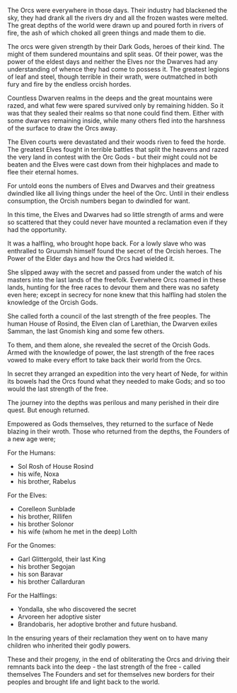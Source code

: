 The Orcs were everywhere in those days. Their industry had blackened the sky, they had drank all the rivers dry and all the frozen wastes were melted. The great depths of the world were drawn up and poured forth in rivers of fire, the ash of which choked all green things and made them to die. 

The orcs were given strength by their Dark Gods, heroes of their kind. The might of them sundered mountains and split seas. Of their power, was the power of the eldest days and neither the Elves nor the Dwarves had any understanding of whence they had come to possess it. The greatest legions of leaf and steel, though terrible in their wrath, were outmatched in both fury and fire by the endless orcish hordes. 

Countless Dwarven realms in the deeps and the great mountains were razed, and what few were spared survived only by remaining hidden. So it was that they sealed their realms so that none could find them. Either with some dwarves remaining inside, while many others fled into the harshness of the surface to draw the Orcs away. 

The Elven courts were devastated and their woods riven to feed the horde. The greatest Elves fought in terrible battles that split the heavens and razed the very land in contest with the Orc Gods - but their might could not be beaten and the Elves were cast down from their highplaces and made to flee their eternal homes. 

For untold eons the numbers of Elves and Dwarves and their greatness dwindled like all living things under the heel of the Orc. Until in their endless consumption, the Orcish numbers began to dwindled for want. 

In this time, the Elves and Dwarves had so little strength of arms and were so scattered that they could never have mounted a reclamation even if they had the opportunity. 

It was a halfling, who brought hope back. For a lowly slave who was enthralled to Gruumsh himself found the secret of the Orcish heroes. The Power of the Elder days and how the Orcs had wielded it. 

She slipped away with the secret and passed from under the watch of his masters into the last lands of the freefolk. Everwhere Orcs roamed in these lands, hunting for the free races to devour them and there was no safety even here; except in secrecy for none knew that this halfling had stolen the knowledge of the Orcish Gods. 

She called forth a council of the last strength of the free peoples. The human House of Rosind, the Elven clan of Larethian, the Dwarven exiles Samman, the last Gnomish king and some few others. 

To them, and them alone, she revealed the secret of the Orcish Gods. Armed with the knowledge of power, the last strength of the free races vowed to make every effort to take back their world from the Orcs. 

In secret they arranged an expedition into the very heart of Nede, for within its bowels had the Orcs found what they needed to make Gods; and so too would the last strength of the free. 

The journey into the depths was perilous and many perished in their dire quest. But enough returned. 

Empowered as Gods themselves, they returned to the surface of Nede blazing in their wroth. Those who returned from the depths, the Founders of a new age were; 

For the Humans: 
- Sol Rosh of House Rosind
- his wife, Noxa 
- his brother, Rabelus 

For the Elves: 
- Corelleon Sunblade
- his brother, Rillifen
- his brother Solonor
- his wife (whom he met in the deep) Lolth

For the Gnomes: 
- Garl Glittergold, their last King
- his brother Segojan
- his son Baravar 
- his brother Callarduran

For the Halflings: 
- Yondalla, she who discovered the secret
- Arvoreen her adoptive sister
- Brandobaris, her adoptive brother and future husband. 

In the ensuring years of their reclamation they went on to have many children who inherited their godly powers. 

These and their progeny, in the end of obliterating the Orcs and driving their remnants back into the deep - the last strength of the free - called themselves The Founders and set for themselves new borders for their peoples and brought life and light back to the world. 